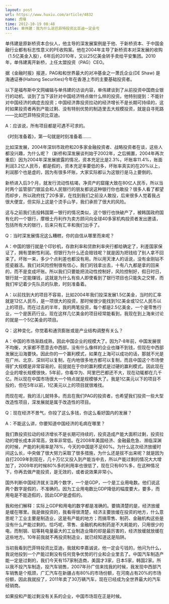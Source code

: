 ```yaml
---
layout: post
url: https://www.huxiu.com/article/4832
name: 虎嗅
time: 2012-10-19 08:48
title: 单伟建：我为什么说巴菲特投资比亚迪一定会亏
---
```

单伟建是原新桥资本合伙人，他主导的深发展案例是于他、于新桥资本、于中国金融行业都有标志性意义的PE收购案。他在2004年主导了新桥资本对深发展的收购（1.5亿美金入股），6年后的2010年，又以25亿美金转手卖给平安集团。2010年，单伟建离开新桥，上任太盟投资（PAG）CEO。

据《金融时报》报道，PAG和和世界最大的对冲基金之一萧氏企业(DE Shaw) 是海通证券(Haitong Securities)今年在香港上市的主要基础投资者。

以下是福布斯中文网编辑与单伟建的访谈内容，单伟建谈到了从前投资中国商业银行的动机、谈到了当下该针对中国经济特点做什么样的投资。他特别提到：不能针对中国经济的病症去投资；中国经济靠投资拉动的经济增长不是长期可持续的，这时如果投资者再到产能过剩、没有特别优势的制造里去大规模投资，就是自寻死路——比如巴菲特投资比亚迪。

A：应该说，所有项目都是可遇不可求的。

《时刻准备着》，第一句就是时刻准备着…….

比如深发展，2004年深圳市政府和20多家金融投资者、战略投资者在谈，这些人都没兴趣，为什么呢？（新桥和深发展谈判始于2002年，之后搁置，2004年再次重启）因为2004年深发展披露的情况，资本充足比是2.3%，坏账率11.4%，账面利润3.2亿人民币，都是假的，资本充足率要低的多，坏账率真实的在20%以上，利润那个也是虚的，因为有很多坏账，大家实际都认为这银行是马上要倒的。

新桥进入后3个月，就发行流动性枯竭，净资产的窟窿大致在80亿人民币，所以当时两个监管部门银监会和人民银行的朋友都说这种银行你也敢投？很多人看了都望而却步，所以政府找了20多家，在找到我们之前没人敢投，后来很多人觉着我占很大便宜，但实际上这是个烫手山芋，我们承担了很大的风险。

这与之前我们去投韩国第一银行的情况类似，这个银行也快破产了，被韩国政府国有化的一个银行，摩根士丹利作为卖方顾问向全球40多家机构投资者发出邀请，包括所有大的银行，后来只有汇丰和我们出手了。

Q：当时深发展情况这么糟糕，你的自信从哪里而来呢？

A：中国的银行就是个印钞机，存款利率和贷款利率央行都给确定了，利差国家保证了，拥有垄断性利润。但银行为什么还会赔钱呢？就是因为把钱给了别人拿不回来了。坏账一来，多少个点利差也都没有用。所以用天津人的话说，没有金刚钻不揽瓷器活。我们对风险控制很有信心，我们的钱拿出去，十有八九都是拿的回来的，而不是变成坏账。所以我们只要能把流动性控制好，风险控制好，假日时日，银行就一定能赚钱，这就是为什么有些人即使看到了银行项目也只能失之交臂，而我们牢记着少先队员的队歌，时刻准备着。

A：以前找到大的项目不容易，比如2004年我们投深发展1.5亿美金，当时的汇率就是12亿人民币，是一项很大的投资，那时候很少能找到1亿美金或12亿人民币以上的项目。而在过去的半年，我的两笔投资，每个都是2.5亿美金，一个是零售行业，一个是医药行业。现在这样几亿美金的项目经常能看到，我现在到上海来讨论的就是一个5亿美金的项目。

Q：这种变化，你觉着和通货膨胀或是产业结构调整有关么？

A：中国的市场渐趋成熟，因此中国企业的规模大了。因为7-8年前，中国发展很不均衡，大家都不愿意去中西部，没有什么像样的企业也赚不到钱，但现在中西部发展比沿海要快。因此你的一个赢利模式，如果在上海可以成功的话，那就不光是在广州、北京、深圳可以复制，在内地很多地方都可以复制，而且中国这个市场使得扩大规模是非常容易的，前提就在于你的赢利模式是过硬的赢利模式。因此现在企业的增长规模很快，5年前，你看华为、阿里巴巴都还不大，现在动辄都在几千亿。所以现在中国市场很大一个特点就是规模够大了。我是1亿美元以下的项目不投的，但在5年以前，1亿美元以上的项目就很难找。

而现在呢，我的活儿就特多。而且在我们PAG的投资者，也希望我们投资一些大型改造性项目，深发展就是属于改造性的项目。

Q：现在经济不景气，你投了这么多钱，你这么看好国内的发展？

A：不能这么讲，你要知道中国经济的毛病在哪里？

我们靠投资拉动的经济增长不是长期可持续的，投资造成产能大面积过剩，投资拉动的增长成本非常高，效率非常低。在2008年美国经济、金融最危急、濒临深渊的时候，产能的利用率是78%，今天的中国是不足60%。为什么这次经济放缓时间这么长，中央做了很大努力采取了很多措施，为什么还是拔不出来呢？就是因为自打2009年到现在，几十万亿又投入到产能当中去，所以产能过剩的情况大大增加了，2009年的时候80%多的利用率也很低了，现在只有60%多，在这种情况下，你再去做产能投资，是无效的，或者说效果非常小。

国外判断中国经济就关注两个数字，一个是GDP，一个是工业用电数。他们说这两个数字是假的，不准确的。因为工业用电数比GDP降低的幅度要大，要多，而用电是不能造假的，因此GDP是虚假的。

我和他们解释：实际上GDP和用电的数字都是准确的。要搞清楚的是，经济放缓是缓在哪里。我是做投资的，我看得很清楚，经济主要放缓在投资的地方，什么意思呢？工业主要是制造业，这是有产能的地方；而搞零售、制药、金融机构这些是没有什么产能过剩的。恰巧呢，零售、金融机构和制药是不大耗能的，只用很少的电，而制钢、铝等耗电量最大的工业制造业降的却是最厉害的，经济放缓就放缓在这些地方。10年前我就不再投资制造业，就已经知道这是陷阱。

当初我看到巴菲特投资比亚迪，我就和李嘉诚说，他一定会亏钱的，他问为什么，我说他投到一个产能过剩没有任何竞争优势的行业和企业里去了。中国汽车制造产能一定是过剩的，我们今天有157家制造商，美国才3家，日本5家，韩国2家。所以我不投汽车制造，投汽车销售，2007年孙广信来找我的时候，我发现中西部汽车销售是个瓶颈，广汇汽车在新疆占有80%的市场份额，在河南占有20%的市场份额，因此我就投了，2011年卖了30万辆汽车，现在已经成为全世界最大的汽车经销商。

如果投和产能过剩没有关系的企业，中国市场现在正是时候。

